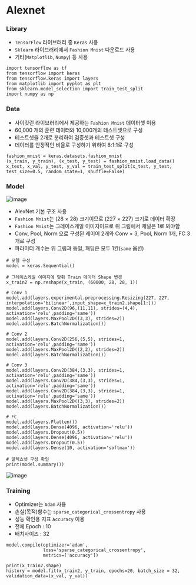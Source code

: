 # Alexnet

### Library
- `TensorFlow` 라이브러리 중 `Keras` 사용
- `Sklearn` 라이브러리에서 `Fashion Mnist` 다운로드 사용
- 기타(`Matplotlib`, `Numpy`) 등 사용

```
import tensorflow as tf
from tensorflow import keras
from tensorflow.keras import layers
from matplotlib import pyplot as plt
from sklearn.model_selection import train_test_split
import numpy as np
```

### Data
- 사이킷런 라이브러리에서 제공하는 `Fashion Mnist` 데이터셋 이용
- 60,000 개의 훈련 데이터와 10,000개의 테스트셋으로 구성
- 테스트셋을 2개로 분리하여 검증셋과 테스트셋 구성
- 데이터를 안정적인 비율로 구성하기 위하여 8:1:1로 구성

```
fashion_mnist = keras.datasets.fashion_mnist
(x_train, y_train), (x_test, y_test) = fashion_mnist.load_data()
x_test, x_val, y_test, y_val = train_test_split(x_test, y_test, test_size=0.5, random_state=1, shuffle=False)
```

### Model
![image](https://github.com/staro190/Vision_Practice/assets/16371108/95107f3a-e32a-4820-8fd2-aba7ae97ff3a)
- AlexNet 기본 구조 사용
- `Fashion Mnist`는 (28 × 28) 크기이므로 (227 × 227) 크기로 데이터 확장
- `Fashion Mnist`는 그레이스케일 이미지이므로 위 그림에서 채널은 1로 봐야함
- Conv, Pool, Norm 으로 구성된 레이어 2개와 Conv × 3, Pool, Norm 1개, FC 3개로 구성
- 파라미터 개수는 위 그림과 동일, 패딩은 모두 1칸(`same` 옵션)

```
# 모델 구성
model = keras.Sequential()

# 그레이스케일 이미지에 맞춰 Train 데이터 Shape 변경
x_train2 = np.reshape(x_train, (60000, 28, 28, 1))

# Conv 1
model.add(layers.experimental.preprocessing.Resizing(227, 227, interpolation='bilinear',input_shape=x_train2.shape[1:]))
model.add(layers.Conv2D(96,(11,11), strides=(4,4), activation='relu',padding='same'))
model.add(layers.MaxPool2D((3,3), strides=2))
model.add(layers.BatchNormalization())

# Conv 2
model.add(layers.Conv2D(256,(5,5), strides=1, activation='relu',padding='same'))
model.add(layers.MaxPool2D((2,2), strides=2))
model.add(layers.BatchNormalization())

# Conv 3
model.add(layers.Conv2D(384,(3,3), strides=1, activation='relu',padding='same'))
model.add(layers.Conv2D(384,(3,3), strides=1, activation='relu',padding='same'))
model.add(layers.Conv2D(384,(3,3), strides=1, activation='relu',padding='same'))
model.add(layers.MaxPool2D((3,3), strides=2))
model.add(layers.BatchNormalization())

# FC
model.add(layers.Flatten())
model.add(layers.Dense(4096, activation='relu'))
model.add(layers.Dropout(0.5))
model.add(layers.Dense(4096, activation='relu'))
model.add(layers.Dropout(0.5))
model.add(layers.Dense(10, activation='softmax'))

# 알렉스넷 구성 확인
print(model.summary())
```
![image](https://github.com/staro190/Vision_Practice/assets/16371108/6f680df6-9066-411d-9edd-d2c7243eca12)

### Training
- Optimizer는 `Adam` 사용
- 손실(목적)함수는 `sparse_categorical_crossentropy` 사용
- 성능 확인용 지표 `Accuracy` 이용
- 전체 Epoch : 10
- 배치사이즈 : 32

```
model.compile(optimizer='adam',
              loss='sparse_categorical_crossentropy',
              metrics=['accuracy'])

print(x_train2.shape)
history = model.fit(x_train2, y_train, epochs=20, batch_size = 32, validation_data=(x_val, y_val))
```
